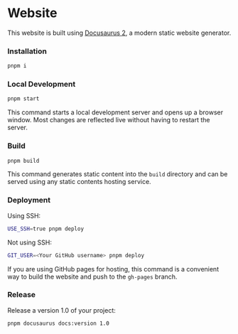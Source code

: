 # Website

This website is built using [Docusaurus 2](https://docusaurus.io/), a modern static website generator.

### Installation

```bash
pnpm i
```

### Local Development

```bash
pnpm start
```

This command starts a local development server and opens up a browser window. Most changes are reflected live without having to restart the server.

### Build

```bash
pnpm build
```

This command generates static content into the `build` directory and can be served using any static contents hosting service.

### Deployment

Using SSH:

```bash
USE_SSH=true pnpm deploy
```

Not using SSH:

```bash
GIT_USER=<Your GitHub username> pnpm deploy
```

If you are using GitHub pages for hosting, this command is a convenient way to build the website and push to the `gh-pages` branch.

### Release
Release a version 1.0 of your project:

```bash
pnpm docusaurus docs:version 1.0
```